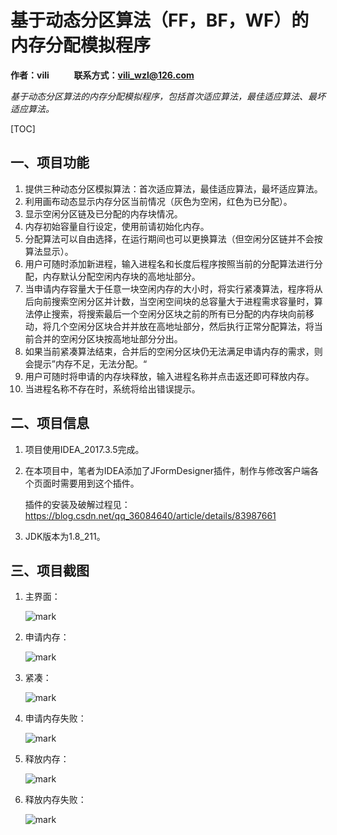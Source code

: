 # 基于动态分区算法（FF，BF，WF）的内存分配模拟程序

**作者：vili &nbsp;&nbsp;&nbsp;&nbsp;&nbsp;&nbsp;&nbsp;&nbsp;&nbsp;&nbsp;&nbsp;联系方式：vili_wzl@126.com**

*基于动态分区算法的内存分配模拟程序，包括首次适应算法，最佳适应算法、最坏适应算法。*

[TOC]

## 一、项目功能
1. 提供三种动态分区模拟算法：首次适应算法，最佳适应算法，最坏适应算法。
2. 利用画布动态显示内存分区当前情况（灰色为空闲，红色为已分配）。
3. 显示空闲分区链及已分配的内存块情况。
4. 内存初始容量自行设定，使用前请初始化内存。
5. 分配算法可以自由选择，在运行期间也可以更换算法（但空闲分区链并不会按算法显示）。
6. 用户可随时添加新进程，输入进程名和长度后程序按照当前的分配算法进行分配，内存默认分配空闲内存块的高地址部分。
7. 当申请内存容量大于任意一块空闲内存的大小时，将实行紧凑算法，程序将从后向前搜索空闲分区并计数，当空闲空间块的总容量大于进程需求容量时，算法停止搜索，将搜索最后一个空闲分区块之前的所有已分配的内存块向前移动，将几个空闲分区块合并并放在高地址部分，然后执行正常分配算法，将当前合并的空闲分区块按高地址部分分出。
8. 如果当前紧凑算法结束，合并后的空闲分区块仍无法满足申请内存的需求，则会提示”内存不足，无法分配。“
9. 用户可随时将申请的内存块释放，输入进程名称并点击返还即可释放内存。
10. 当进程名称不存在时，系统将给出错误提示。

## 二、项目信息

1. 项目使用IDEA_2017.3.5完成。

2. 在本项目中，笔者为IDEA添加了JFormDesigner插件，制作与修改客户端各个页面时需要用到这个插件。

   插件的安装及破解过程见：https://blog.csdn.net/qq_36084640/article/details/83987661

3. JDK版本为1.8_211。

## 三、项目截图
1. 主界面：

	![mark](http://image.vilicode.com/blog/20191008/wLaMPygkkf7i.png?imageslim)

2. 申请内存：

	![mark](http://image.vilicode.com/blog/20191008/gtl0fa4zYocm.png?imageslim)

3. 紧凑：

	![mark](http://image.vilicode.com/blog/20191008/kPi588jTcO8E.png?imageslim)

4. 申请内存失败：

	![mark](http://image.vilicode.com/blog/20191008/6pbX2mv9kUXD.png?imageslim)

5. 释放内存：

	![mark](http://image.vilicode.com/blog/20191008/BWUbPGbU4AnW.png?imageslim)

6. 释放内存失败：

	![mark](http://image.vilicode.com/blog/20191008/621yLFP3HJiB.png?imageslim)















